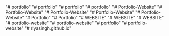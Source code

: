 "# portfolio" 
"# portfolio" 
"# portfolio" 
"# portfolio" 
"# Portfolio-Website" 
"# Portfolio-Website" 
"# Portfolio-Website" 
"# Portfolio-Website" 
"# Portfolio-Website" 
"# Portfolio" 
"# Portfolio" 
"# WEBSITE" 
"# WEBSITE" 
"# WEBSITE" 
"# portfolio-website" 
"# portfolio-website" 
"# portfolio" 
"# portfolio-website" 
"# riyasingh.github.io" 
